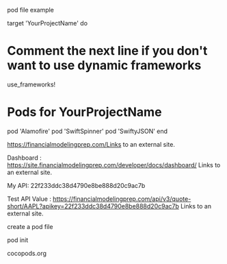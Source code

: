pod file example

target 'YourProjectName' do

# Comment the next line if you don't want to use dynamic frameworks

use_frameworks!

# Pods for YourProjectName

pod 'Alamofire'
pod 'SwiftSpinner'
pod 'SwiftyJSON'
end

https://financialmodelingprep.com/Links to an external site.

Dashboard : https://site.financialmodelingprep.com/developer/docs/dashboard/ Links to an external site.

My API: 22f233ddc38d4790e8be888d20c9ac7b

Test API Value : https://financialmodelingprep.com/api/v3/quote-short/AAPL?apikey=22f233ddc38d4790e8be888d20c9ac7b Links to an external site.

create a pod file

pod init

cocopods.org



